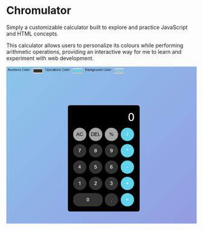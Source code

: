 # Chromulator
Simply a customizable calculator built to explore and practice JavaScript and HTML concepts.

This calculator allows users to personalize its colours while performing arithmetic operations, providing an interactive way for me to learn and experiment with web development.

![Project Image](Images/image.png)